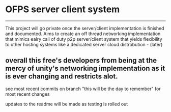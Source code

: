 # OFPS server client system
---
This project will go private once the server/client implementation is finished and documented. Aims to create an off thread networking implementation that mimics ealry call of duty p2p server/client system that yields flexibility to other hosting systems like a dedicated server cloud distrobution - (later)

overall this free's developers from being at the mercy of unity's networking implementation as it is ever changing and restricts alot.
---
see most recent commits on branch "this will be the day to remember" for most recent changes

updates to the readme will be made as testing is rolled out
